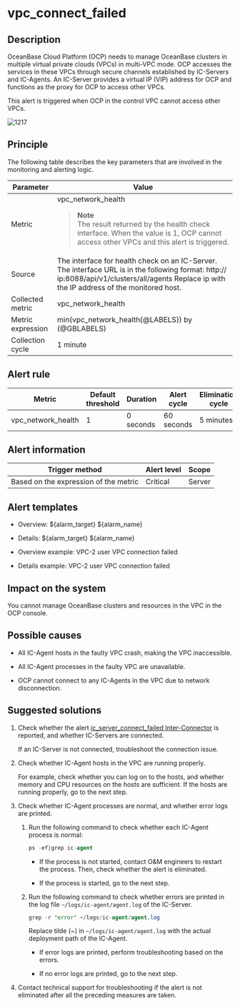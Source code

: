 vpc_connect_failed
=======================================

**Description**
------------------------------------

OceanBase Cloud Platform (OCP) needs to manage OceanBase clusters in multiple virtual private clouds (VPCs) in multi-VPC mode. OCP accesses the services in these VPCs through secure channels established by IC-Servers and IC-Agents. An IC-Server provides a virtual IP (VIP) address for OCP and functions as the proxy for OCP to access other VPCs.

This alert is triggered when OCP in the control VPC cannot access other VPCs.

![1217](https://help-static-aliyun-doc.aliyuncs.com/assets/img/en-US/6155306461/p371132.png)

Principle
------------------------------

The following table describes the key parameters that are involved in the monitoring and alerting logic.

|     Parameter     |                                                                                             Value                                                                                              |
|-------------------|------------------------------------------------------------------------------------------------------------------------------------------------------------------------------------------------|
| Metric            | vpc_network_health <blockquote>**Note**  <br>The result returned by the health check interface. When the value is 1, OCP cannot access other VPCs and this alert is triggered. </blockquote>                |
| Source            | The interface for health check on an IC-Server. The interface URL is in the following format: http:// ip:8088/api/v1/clusters/all/agents Replace ip with the IP address of the monitored host. |
| Collected metric  | vpc_network_health                                                                                                                                                                             |
| Metric expression | min(vpc_network_health{@LABELS}) by (@GBLABELS)                                                                                                                                                |
| Collection cycle  | 1 minute                                                                                                                                                                                       |

**Alert rule**
-----------------------------------

|       Metric       | Default threshold | Duration  | Alert cycle | Elimination cycle |
|--------------------|-------------------|-----------|-------------|-------------------|
| vpc_network_health | 1                 | 0 seconds | 60 seconds  | 5 minutes         |

**Alert information**
------------------------------------------

|            Trigger method             | Alert level | Scope  |
|---------------------------------------|-------------|--------|
| Based on the expression of the metric | Critical    | Server |

**Alert templates**
----------------------------------------

* Overview: ${alarm_target} ${alarm_name}

* Details: ${alarm_target} ${alarm_name}

* Overview example: VPC-2 user VPC connection failed

* Details example: VPC-2 user VPC connection failed

**Impact on the system**
---------------------------------------------

You cannot manage OceanBase clusters and resources in the VPC in the OCP console.

**Possible causes**
----------------------------------------

* All IC-Agent hosts in the faulty VPC crash, making the VPC inaccessible.

* All IC-Agent processes in the faulty VPC are unavailable.

* OCP cannot connect to any IC-Agents in the VPC due to network disconnection.

**Suggested solutions**
--------------------------------------------

1. Check whether the alert [ic_server_connect_failed Inter-Connector](../300.application-alert/2800.ic_server_connect_failed.md) is reported, and whether IC-Servers are connected.

   If an IC-Server is not connected, troubleshoot the connection issue.

2. Check whether IC-Agent hosts in the VPC are running properly.

   For example, check whether you can log on to the hosts, and whether memory and CPU resources on the hosts are sufficient. If the hosts are running properly, go to the next step.

3. Check whether IC-Agent processes are normal, and whether error logs are printed.

   1. Run the following command to check whether each IC-Agent process is normal:

      ```sql
      ps -ef|grep ic-agent
      ```

      * If the process is not started, contact O\&M engineers to restart the process. Then, check whether the alert is eliminated.

      * If the process is started, go to the next step.

   2. Run the following command to check whether errors are printed in the log file `~/logs/ic-agent/agent.log` of the IC-Server.

      ```sql
      grep -r "error" ~/logs/ic-agent/agent.log
      ```

      Replace tilde (\~) in `~/logs/ic-agent/agent.log` with the actual deployment path of the IC-Agent.
      * If error logs are printed, perform troubleshooting based on the errors.

      * If no error logs are printed, go to the next step.

4. Contact technical support for troubleshooting if the alert is not eliminated after all the preceding measures are taken.
